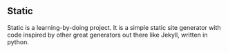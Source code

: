 Static
----
Static is a learning-by-doing project. It is a simple static site generator with code inspired by other great generators out there like Jekyll, written in python.
